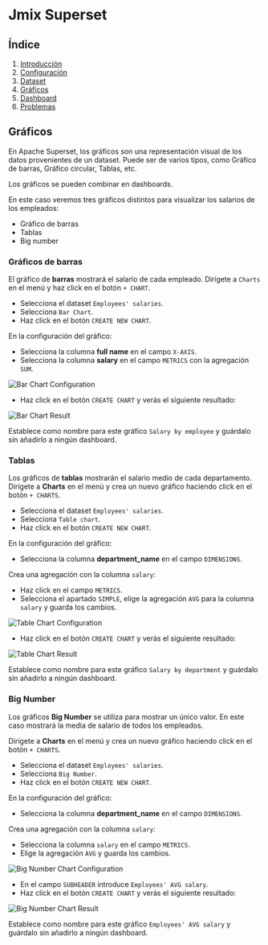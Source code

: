 # Jmix Superset

## Índice
1. [Introducción](Superset.md#Introducción)
2. [Configuración](Superset_config.md#Configuración)
3. [Dataset](Superset_dataset.md#Dataset)
4. [Gráficos](Superset_graficos.md#Gráficos)
5. [Dashboard](Superset_dashboard.md#Dashboard)
6. [Problemas](Superset_problems.md#problema-bucle-infinito-building-front-end-development-bundle-en-jmix-con-intellij-idea)

## Gráficos

En Apache Superset, los gráficos son una representación visual de los datos provenientes de un dataset. Puede ser de varios tipos, como Gráfico de barras, Gráfico circular, Tablas, etc.

Los gráficos se pueden combinar en dashboards.

En este caso veremos tres gráficos distintos para visualizar los salarios de los empleados:

- Gráfico de barras
- Tablas
- Big number

### Gráficos de barras

El gráfico de **barras** mostrará el salario de cada empleado. Dirígete a `Charts` en el menú y haz click en el botón `+ CHART`.

- Selecciona el dataset `Employees' salaries`.
- Selecciona `Bar Chart`.
- Haz click en el botón `CREATE NEW CHART`.

En la configuración del gráfico:

- Selecciona la columna **full name** en el campo `X-AXIS`.
- Selecciona la columna **salary** en el campo `METRICS` con la agregación `SUM`.

![Bar Chart Configuration](https://docs.jmix.io/jmix/superset/_images/sum-salary.png)

- Haz click en el botón `CREATE CHART` y verás el siguiente resultado:

![Bar Chart Result](https://docs.jmix.io/jmix/superset/_images/bar-chart.png)

Establece como nombre para este gráfico `Salary by employee` y guárdalo sin añadirlo a ningún dashboard.
 
### Tablas

Los gráficos de **tablas** mostrarán el salario medio de cada departamento. Dirígete a **Charts** en el menú y crea un nuevo gráfico haciendo click en el botón `+ CHARTS`.

- Selecciona el dataset `Employees' salaries`.
- Selecciona `Table chart`.
- Haz click en el botón `CREATE NEW CHART`.

En la configuración del gráfico:

- Selecciona la columna **department_name** en el campo `DIMENSIONS`.

Crea una agregación con la columna `salary`:

- Haz click en el campo `METRICS`.
- Selecciona el apartado `SIMPLE`, elige la agregación `AVG` para la columna `salary` y guarda los cambios.

![Table Chart Configuration](https://docs.jmix.io/jmix/superset/_images/avg-salary.png)

- Haz click en el botón `CREATE CHART` y verás el siguiente resultado:

![Table Chart Result](https://docs.jmix.io/jmix/superset/_images/table-chart.png)

Establece como nombre para este gráfico `Salary by department` y guárdalo sin añadirlo a ningún dashboard.

### Big Number

Los gráficos **Big Number** se utiliza para mostrar un único valor. En este caso mostrará la media de salario de todos los empleados.

Dirígete a **Charts** en el menú y crea un nuevo gráfico haciendo click en el botón `+ CHARTS`.

- Selecciona el dataset `Employees' salaries`.
- Selecciona `Big Number`.
- Haz click en el botón `CREATE NEW CHART`.

En la configuración del gráfico:

- Selecciona la columna **department_name** en el campo `DIMENSIONS`.

Crea una agregación con la columna `salary`:

- Selecciona la columna `salary` en el campo `METRICS`.
- Elige la agregación `AVG` y guarda los cambios.

![Big Number Chart Configuration](https://docs.jmix.io/jmix/superset/_images/avg-salary.png)

- En el campo `SUBHEADER` introduce `Employees' AVG salary`.
- Haz click en el botón `CREATE CHART` y verás el siguiente resultado:

![Big Number Chart Result](https://docs.jmix.io/jmix/superset/_images/big-number-chart.png)

Establece como nombre para este gráfico `Employees' AVG salary` y guárdalo sin añadirlo a ningún dashboard.
